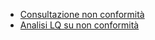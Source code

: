 - [Consultazione non conformità](Sorgenti/OJ/PGM/P_CQNS10)
- [Analisi LQ su non conformità](Sorgenti/OJ/PGM/P_CQNS20)
